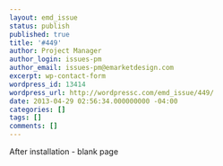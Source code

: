 ```yaml
---
layout: emd_issue
status: publish
published: true
title: '#449'
author: Project Manager
author_login: issues-pm
author_email: issues-pm@emarketdesign.com
excerpt: wp-contact-form
wordpress_id: 13414
wordpress_url: http://wordpressc.com/emd_issue/449/
date: 2013-04-29 02:56:34.000000000 -04:00
categories: []
tags: []
comments: []
---
```

After installation - blank page
